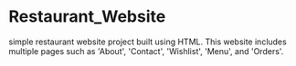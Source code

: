 # Restaurant_Website
 simple restaurant website project built using HTML. This website includes multiple pages such as 'About', 'Contact', 'Wishlist', 'Menu', and 'Orders'.
